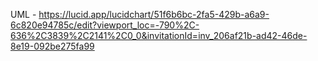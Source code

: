 UML - https://lucid.app/lucidchart/51f6b6bc-2fa5-429b-a6a9-6c820e94785c/edit?viewport_loc=-790%2C-636%2C3839%2C2141%2C0_0&invitationId=inv_206af21b-ad42-46de-8e19-092be275fa99